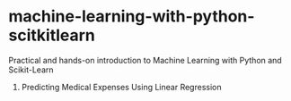 # machine-learning-with-python-scitkitlearn
Practical and hands-on introduction to Machine Learning with Python and Scikit-Learn

1. Predicting Medical Expenses Using Linear Regression

